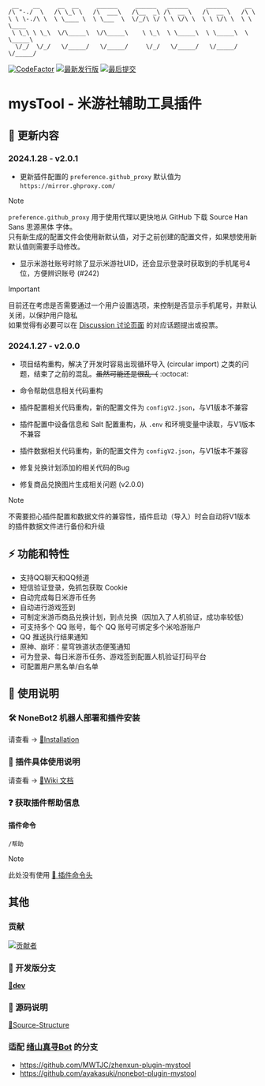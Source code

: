 ```
 __    __     __  __     ______     ______   ______     ______     __
/\ "-./  \   /\ \_\ \   /\  ___\   /\__  _\ /\  __ \   /\  __ \   /\ \
\ \ \-./\ \  \ \____ \  \ \___  \  \/_/\ \/ \ \ \/\ \  \ \ \/\ \  \ \ \____
 \ \_\ \ \_\  \/\_____\  \/\_____\    \ \_\  \ \_____\  \ \_____\  \ \_____\
  \/_/  \/_/   \/_____/   \/_____/     \/_/   \/_____/   \/_____/   \/_____/
```

[![CodeFactor](https://www.codefactor.io/repository/github/ljzd-pro/nonebot-plugin-mystool/badge?style=for-the-badge)](https://www.codefactor.io/repository/github/ljzd-pro/nonebot-plugin-mystool)
[![最新发行版](https://img.shields.io/github/v/release/Ljzd-PRO/nonebot-plugin-mysTool?logo=python&style=for-the-badge)](https://github.com/Ljzd-PRO/nonebot-plugin-mystool/releases/latest)
[![最后提交](https://img.shields.io/github/last-commit/Ljzd-PRO/nonebot-plugin-mysTool/dev?style=for-the-badge)](https://github.com/Ljzd-PRO/nonebot-plugin-mystool/commits/dev)

# mysTool - 米游社辅助工具插件

## 📣 更新内容

### 2024.1.28 - v2.0.1

- 更新插件配置的 `preference.github_proxy` 默认值为 `https://mirror.ghproxy.com/`
> [!NOTE]
> `preference.github_proxy` 用于使用代理以更快地从 GitHub 下载 Source Han Sans 思源黑体 字体。 \
> 只有新生成的配置文件会使用新默认值，对于之前创建的配置文件，如果想使用新默认值则需要手动修改。

- 显示米游社账号时除了显示米游社UID，还会显示登录时获取到的手机尾号4位，方便辨识账号 (#242)
> [!IMPORTANT]
> 目前还在考虑是否需要通过一个用户设置选项，来控制是否显示手机尾号，并默认关闭，以保护用户隐私 \
> 如果觉得有必要可以在 [Discussion 讨论页面](https://github.com/Ljzd-PRO/nonebot-plugin-mystool/discussions/247) 的对应话题提出或投票。

### 2024.1.27 - v2.0.0

- 项目结构重构，解决了开发时容易出现循环导入 (circular import) 之类的问题，结束了之前的混乱。~~虽然可能还是很乱（~~ :octocat:
- 命令帮助信息相关代码重构
- 插件配置相关代码重构，新的配置文件为 `configV2.json`，与V1版本不兼容
- 插件配置中设备信息和 Salt 配置重构，从 `.env` 和环境变量中读取，与V1版本不兼容
- 插件数据相关代码重构，新的配置文件为 `configV2.json`，与V1版本不兼容
- 修复兑换计划添加的相关代码的Bug

- 修复商品兑换图片生成相关问题 (v2.0.0)

> [!NOTE]
> 不需要担心插件配置和数据文件的兼容性，插件启动（导入）时会自动将V1版本的插件数据文件进行备份和升级

## ⚡ 功能和特性

- 支持QQ聊天和QQ频道
- 短信验证登录，免抓包获取 Cookie
- 自动完成每日米游币任务
- 自动进行游戏签到
- 可制定米游币商品兑换计划，到点兑换（因加入了人机验证，成功率较低）
- 可支持多个 QQ 账号，每个 QQ 账号可绑定多个米哈游账户
- QQ 推送执行结果通知
- 原神、崩坏：星穹铁道状态便笺通知
- 可为登录、每日米游币任务、游戏签到配置人机验证打码平台
- 可配置用户黑名单/白名单

## 📖 使用说明

### 🛠️ NoneBot2 机器人部署和插件安装

请查看 -> [🔗Installation](https://github.com/Ljzd-PRO/nonebot-plugin-mystool/wiki/Installation)

### 📖 插件具体使用说明

请查看 -> [🔗Wiki 文档](https://github.com/Ljzd-PRO/nonebot-plugin-mystool/wiki)

### ❓ 获取插件帮助信息

#### 插件命令

```
/帮助
```

> [!NOTE]
> 此处没有使用 [🔗 插件命令头](https://github.com/Ljzd-PRO/nonebot-plugin-mystool/wiki/Configuration-Config#commandstart)

## 其他

### 贡献
<a href="https://github.com/Ljzd-PRO/nonebot-plugin-mystool/graphs/contributors">
  <img src="https://contrib.rocks/image?repo=Ljzd-PRO/nonebot-plugin-mystool&max=1000" alt="贡献者"/>
</a>

### 🔨 开发版分支
[**🔨dev**](https://github.com/Ljzd-PRO/nonebot-plugin-mystool/tree/dev)

### 📃 源码说明
[📃Source-Structure](https://github.com/Ljzd-PRO/nonebot-plugin-mystool/wiki/Source-Structure)

### 适配 [绪山真寻Bot](https://github.com/HibiKier/zhenxun_bot) 的分支
- https://github.com/MWTJC/zhenxun-plugin-mystool
- https://github.com/ayakasuki/nonebot-plugin-mystool
